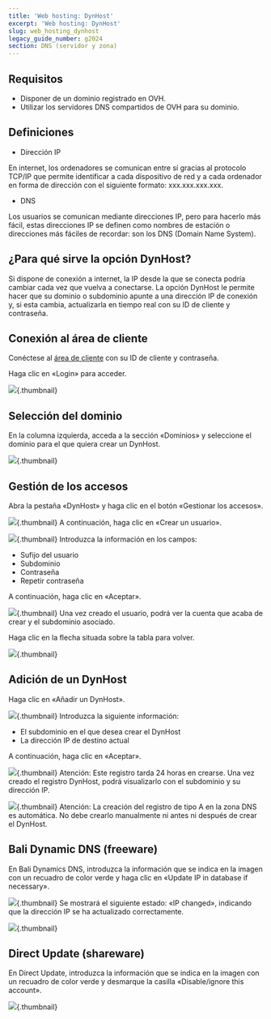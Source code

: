 ```yaml
---
title: 'Web hosting: DynHost'
excerpt: 'Web hosting: DynHost'
slug: web_hosting_dynhost
legacy_guide_number: g2024
section: DNS (servidor y zona)
---
```



## Requisitos

- Disponer de un dominio registrado en OVH. 
- Utilizar los servidores DNS compartidos de OVH para su dominio.




## Definiciones

- Dirección IP

En internet, los ordenadores se comunican entre sí gracias al protocolo TCP/IP que permite identificar a cada dispositivo de red y a cada ordenador en forma de dirección con el siguiente formato: xxx.xxx.xxx.xxx.


- DNS

Los usuarios se comunican mediante direcciones IP, pero para hacerlo más fácil, estas direcciones IP se definen como nombres de estación o direcciones más fáciles de recordar: son los DNS (Domain Name System).


## ¿Para qué sirve la opción DynHost?
Si dispone de conexión a internet, la IP desde la que se conecta podría cambiar cada vez que vuelva a conectarse. La opción DynHost le permite hacer que su dominio o subdominio apunte a una dirección IP de conexión y, si esta cambia, actualizarla en tiempo real con su ID de cliente y contraseña.


## Conexión al área de cliente
Conéctese al [área de cliente](https://www.ovh.com/manager/web) con su ID de cliente y contraseña. 

Haga clic en «Login» para acceder.

![](images/img_3443.jpg){.thumbnail}


## Selección del dominio
En la columna izquierda, acceda a la sección «Dominios» y seleccione el dominio para el que quiera crear un DynHost.

![](images/img_3444.jpg){.thumbnail}


## Gestión de los accesos
Abra la pestaña «DynHost» y haga clic en el botón «Gestionar los accesos».

![](images/img_3458.jpg){.thumbnail}
A continuación, haga clic en «Crear un usuario».

![](images/img_3459.jpg){.thumbnail}
Introduzca la información en los campos: 


- Sufijo del usuario
- Subdominio
- Contraseña
- Repetir contraseña


A continuación, haga clic en «Aceptar».

![](images/img_3461.jpg){.thumbnail}
Una vez creado el usuario, podrá ver la cuenta que acaba de crear y el subdominio asociado. 

Haga clic en la flecha situada sobre la tabla para volver.

![](images/img_3463.jpg){.thumbnail}


## Adición de un DynHost
Haga clic en «Añadir un DynHost».

![](images/img_3464.jpg){.thumbnail}
Introduzca la siguiente información: 


- El subdominio en el que desea crear el DynHost
- La dirección IP de destino actual


A continuación, haga clic en «Aceptar».

![](images/img_3465.jpg){.thumbnail}
Atención: Este registro tarda 24 horas en crearse.
Una vez creado el registro DynHost, podrá visualizarlo con el subdominio y su dirección IP.

![](images/img_3470.jpg){.thumbnail}
Atención: La creación del registro de tipo A en la zona DNS es automática. No debe crearlo manualmente ni antes ni después de crear el DynHost.


## Bali Dynamic DNS (freeware)
En Bali Dynamics DNS, introduzca la información que se indica en la imagen con un recuadro de color verde y haga clic en «Update IP in database if necessary».

![](images/img_3477.jpg){.thumbnail}
Se mostrará el siguiente estado: «IP changed», indicando que la dirección IP se ha actualizado correctamente.

![](images/img_3478.jpg){.thumbnail}


## Direct Update (shareware)
En Direct Update, introduzca la información que se indica en la imagen con un recuadro de color verde y desmarque la casilla «Disable/ignore this account».

![](images/img_3480.jpg){.thumbnail}

